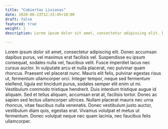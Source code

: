 ```yaml
---
title: "Cubiertas Livianas"
date: 2020-06-23T12:33:45+10:00
draft: false
featured: true
weight: 1
description: Lorem ipsum dolor sit amet, consectetur adipiscing elit. Donec accumsan dapibus purus, vel maximus erat facilisis vel.

---
```


Lorem ipsum dolor sit amet, consectetur adipiscing elit. Donec accumsan dapibus purus, vel maximus erat facilisis vel. Suspendisse eu ipsum consequat, sodales nulla vel, faucibus velit. Fusce imperdiet lacus nec cursus auctor. In vulputate arcu et nulla placerat, nec pulvinar quam rhoncus. Praesent vel placerat nunc. Mauris elit felis, pulvinar egestas risus ut, fermentum ullamcorper orci. Integer tempor, neque sed fermentum eleifend, ligula est tincidunt purus, sodales semper elit enim ut mi. Vestibulum commodo tristique hendrerit. Duis interdum tristique augue id aliquam. Sed et tellus aliquam, accumsan erat at, facilisis tortor. Donec ac sapien sed lectus ullamcorper ultrices. Nullam placerat mauris nec urna rhoncus, vitae faucibus nulla venenatis. Donec vestibulum justo auctor, vestibulum diam quis, egestas erat. Vivamus volutpat et metus ut fermentum. Donec volutpat neque nec quam lacinia, nec faucibus felis ullamcorper.